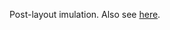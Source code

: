 Post-layout imulation. Also see [here](https://github.com/miladvafaieenezhad/msvsdwcomp/blob/main/week%201/Readme.md).
